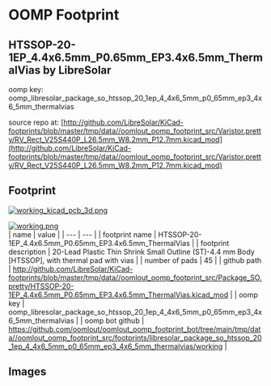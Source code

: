 # OOMP Footprint  
## HTSSOP-20-1EP_4.4x6.5mm_P0.65mm_EP3.4x6.5mm_ThermalVias  by LibreSolar  
  
oomp key: oomp_libresolar_package_so_htssop_20_1ep_4_4x6_5mm_p0_65mm_ep3_4x6_5mm_thermalvias  
  
source repo at: [http://github.com/LibreSolar/KiCad-footprints/blob/master/tmp/data//oomlout_oomp_footprint_src/Varistor.pretty/RV_Rect_V25S440P_L26.5mm_W8.2mm_P12.7mm.kicad_mod](http://github.com/LibreSolar/KiCad-footprints/blob/master/tmp/data//oomlout_oomp_footprint_src/Varistor.pretty/RV_Rect_V25S440P_L26.5mm_W8.2mm_P12.7mm.kicad_mod)  
## Footprint  
  
[![working_kicad_pcb_3d.png](working_kicad_pcb_3d_600.png)](working_kicad_pcb_3d.png)  
  
[![working.png](working_600.png)](working.png)  
| name | value | 
| --- | --- | 
| footprint name | HTSSOP-20-1EP_4.4x6.5mm_P0.65mm_EP3.4x6.5mm_ThermalVias | 
| footprint description | 20-Lead Plastic Thin Shrink Small Outline (ST)-4.4 mm Body [HTSSOP], with thermal pad with vias | 
| number of pads | 45 | 
| github path | http://github.com/LibreSolar/KiCad-footprints/blob/master/tmp/data//oomlout_oomp_footprint_src/Package_SO.pretty/HTSSOP-20-1EP_4.4x6.5mm_P0.65mm_EP3.4x6.5mm_ThermalVias.kicad_mod | 
| oomp key | oomp_libresolar_package_so_htssop_20_1ep_4_4x6_5mm_p0_65mm_ep3_4x6_5mm_thermalvias | 
| oomp bot github | https://github.com/oomlout/oomlout_oomp_footprint_bot/tree/main/tmp/data//oomlout_oomp_footprint_src/footprints/libresolar_package_so_htssop_20_1ep_4_4x6_5mm_p0_65mm_ep3_4x6_5mm_thermalvias/working | 
## Images  

